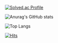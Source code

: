 [![Solved.ac Profile](http://mazassumnida.wtf/api/v2/generate_badge?boj=jjjeonghwan)](https://solved.ac/jjjeonghwan/)

![Anurag's GitHub stats](https://github-readme-stats.vercel.app/api?username=PJH0917&show_icons=true&theme=dark)

![Top Langs](https://github-readme-stats.vercel.app/api/top-langs/?username=PJH0917&layout=compact&theme=dark)



[![Hits](https://hits.seeyoufarm.com/api/count/incr/badge.svg?url=https%3A%2F%2Fgithub.com%2FPJH0917&count_bg=%23FFEA5B&title_bg=%23000000&icon=&icon_color=%23#79C83D&title=hits&edge_flat=false)](https://hits.seeyoufarm.com)

